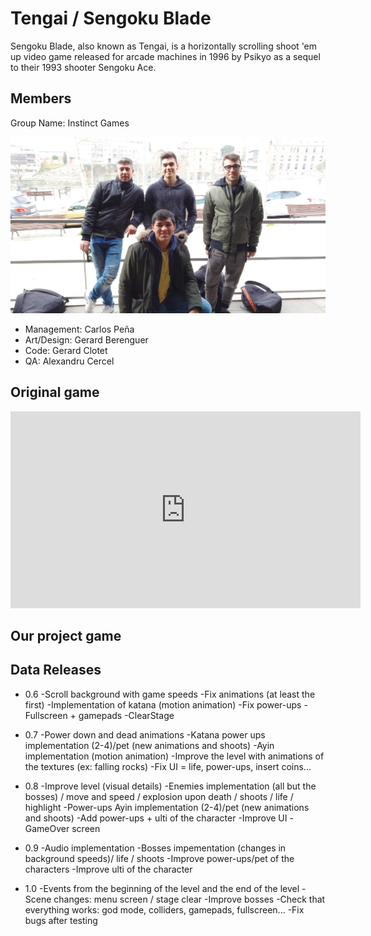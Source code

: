 
# Tengai / Sengoku Blade

Sengoku Blade, also known as Tengai, is a horizontally scrolling shoot 'em up video game released for arcade machines in 1996 by Psikyo as a sequel to their 1993 shooter Sengoku Ace. 

## Members

Group Name:	Instinct Games 

![Team](https://github.com/AlexandruC5/Project-1/blob/master/docs/teamphoto22.jpg)
 
 * Management:	Carlos Peña 
 * Art/Design:	Gerard Berenguer
 * Code:	Gerard Clotet
 * QA:	Alexandru Cercel

## Original game
 
<iframe width="560" height="315" src="https://www.youtube.com/embed/GFkLYZyX8iQ?rel=0" frameborder="0" allow="autoplay; encrypted-media" allowfullscreen></iframe>

## Our project game


## Data Releases

* 0.6
-Scroll background with game speeds
-Fix animations (at least the first)
-Implementation of katana (motion animation)
-Fix power-ups
-Fullscreen + gamepads
-ClearStage

* 0.7
-Power down and dead animations
-Katana power ups implementation (2-4)/pet (new animations and shoots)
-Ayin implementation (motion animation)
-Improve the level with animations of the textures (ex: falling rocks)
-Fix UI = life, power-ups, insert coins...

* 0.8
-Improve level (visual details)
-Enemies implementation (all but the bosses) / move and speed / explosion upon death / shoots / life / highlight
-Power-ups Ayin implementation (2-4)/pet (new animations and shoots)
-Add power-ups + ulti of the character
-Improve UI
-GameOver screen

* 0.9
-Audio implementation
-Bosses impementation (changes in background speeds)/ life / shoots
-Improve power-ups/pet of the characters
-Improve ulti of the character

* 1.0
-Events from the beginning of the level and the end of the level
-Scene changes: menu screen / stage clear
-Improve bosses
-Check that everything works: god mode, colliders, gamepads, fullscreen...
-Fix bugs after testing

